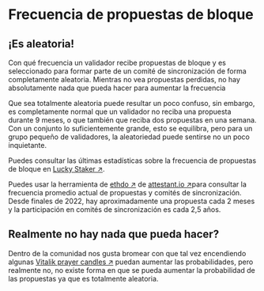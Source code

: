 # Frecuencia de propuestas de bloque

## ¡Es aleatoria!

Con qué frecuencia un validador recibe propuestas de bloque y es seleccionado para formar parte de un comité de sincronización de forma completamente aleatoria. Mientras no vea propuestas perdidas, no hay absolutamente nada que pueda hacer para aumentar la frecuencia

Que sea totalmente aleatoria puede resultar un poco confuso, sin embargo, es completamente normal que un validador no reciba una propuesta durante 9 meses, o que también que reciba dos propuestas en una semana. Con un conjunto lo suficientemente grande, esto se equilibra, pero para un grupo pequeño de validadores, la aleatoriedad puede sentirse no un poco inquietante.

Puedes consultar las últimas estadísticas sobre la frecuencia de propuestas de bloque en [Lucky Staker ↗](https://luckystaker.com/home).

Puedes usar la herramienta de [ethdo ↗](https://github.com/wealdtech/ethdo) de [attestant.io ↗](https://www.attestant.io)para consultar la frecuencia promedio actual de propuestas y comités de sincronización. Desde finales de 2022, hay aproximadamente una propuesta cada 2 meses y la participación en comités de sincronización es cada 2,5 años.

## **Realmente no hay nada que pueda hacer?**

Dentro de la comunidad nos gusta bromear con que tal vez encendiendo algunas [Vitalik prayer candles ↗](https://www.etsy.com/listing/993553315/vitalik-buterin-prayer-candle-ethereum) puedan aumentar las probabilidades, pero realmente no, no existe forma en que se pueda aumentar la probabilidad de las propuestas ya que es totalmente aleatoria.&#x20;
